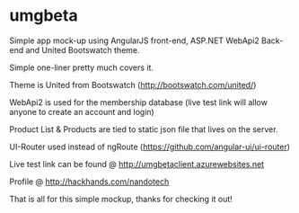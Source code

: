 # umgbeta
Simple app mock-up using AngularJS front-end, ASP.NET WebApi2 Back-end and United Bootswatch theme.

Simple one-liner pretty much covers it.

Theme is United from Bootswatch (http://bootswatch.com/united/)

WebApi2 is used for the membership database (live test link will allow anyone to create an account and login)

Product List & Products are tied to static json file that lives on the server.

UI-Router used instead of ngRoute (https://github.com/angular-ui/ui-router)

Live test link can be found @ http://umgbetaclient.azurewebsites.net

Profile @ http://hackhands.com/nandotech

That is all for this simple mockup, thanks for checking it out!

